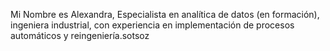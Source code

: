 Mi Nombre es Alexandra, Especialista en analítica de datos (en formación), ingeniera industrial, con experiencia en implementación de procesos automáticos y reingeniería.sotsoz
